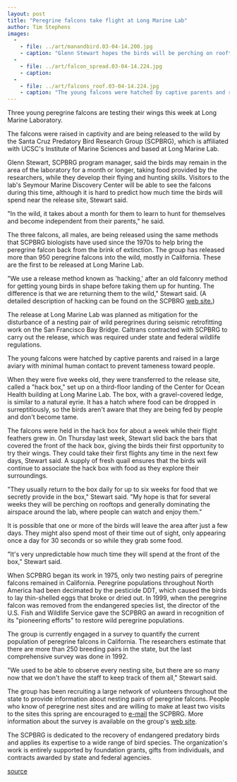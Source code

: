```yaml
---
layout: post
title: "Peregrine falcons take flight at Long Marine Lab"
author: Tim Stephens
images:
  -
    - file: ../art/manandbird.03-04-14.200.jpg
    - caption: "Glenn Stewart hopes the birds will be perching on rooftops for several weeks in the area of Long Marine Lab, where people can enjoy watching them. One of the falcons is on its perch outside the high window in the background. Photo: Tim Stephens"
  -
    - file: ../art/falcon_spread.03-04-14.224.jpg
    - caption: 
  -
    - file: ../art/falcons_roof.03-04-14.224.jpg
    - caption: "The young falcons were hatched by captive parents and raised in a large aviary with minimal human contact to prevent tameness toward people. Photos: Howard 'Boots' McGhee"
---
```


Three young peregrine falcons are testing their wings this week at Long Marine Laboratory.

The falcons were raised in captivity and are being released to the wild by the Santa Cruz Predatory Bird Research Group (SCPBRG), which is affiliated with UCSC's Institute of Marine Sciences and based at Long Marine Lab.  

Glenn Stewart, SCPBRG program manager, said the birds may remain in the area of the laboratory for a month or longer, taking food provided by the researchers, while they develop their flying and hunting skills. Visitors to the lab's Seymour Marine Discovery Center will be able to see the falcons during this time, although it is hard to predict how much time the birds will spend near the release site, Stewart said.  

"In the wild, it takes about a month for them to learn to hunt for themselves and become independent from their parents," he said.  

The three falcons, all males, are being released using the same methods that SCPBRG biologists have used since the 1970s to help bring the peregrine falcon back from the brink of extinction. The group has released more than 950 peregrine falcons into the wild, mostly in California. These are the first to be released at Long Marine Lab.  

"We use a release method known as 'hacking,' after an old falconry method for getting young birds in shape before taking them up for hunting. The difference is that we are returning them to the wild," Stewart said. (A detailed description of hacking can be found on the SCPBRG [web site.][1])

The release at Long Marine Lab was planned as mitigation for the disturbance of a nesting pair of wild peregrines during seismic retrofitting work on the San Francisco Bay Bridge. Caltrans contracted with SCPBRG to carry out the release, which was required under state and federal wildlife regulations.  

The young falcons were hatched by captive parents and raised in a large aviary with minimal human contact to prevent tameness toward people.

When they were five weeks old, they were transferred to the release site, called a "hack box," set up on a third-floor landing of the Center for Ocean Health building at Long Marine Lab. The box, with a gravel-covered ledge, is similar to a natural eyrie. It has a hatch where food can be dropped in surreptitiously, so the birds aren't aware that they are being fed by people and don't become tame.   

The falcons were held in the hack box for about a week while their flight feathers grew in. On Thursday last week, Stewart slid back the bars that covered the front of the hack box, giving the birds their first opportunity to try their wings. They could take their first flights any time in the next few days, Stewart said. A supply of fresh quail ensures that the birds will continue to associate the hack box with food as they explore their surroundings.  

"They usually return to the box daily for up to six weeks for food that we secretly provide in the box," Stewart said. "My hope is that for several weeks they will be perching on rooftops and generally dominating the airspace around the lab, where people can watch and enjoy them."  

It is possible that one or more of the birds will leave the area after just a few days. They might also spend most of their time out of sight, only appearing once a day for 30 seconds or so while they grab some food.   

"It's very unpredictable how much time they will spend at the front of the box," Stewart said.  

When SCPBRG began its work in 1975, only two nesting pairs of peregrine falcons remained in California. Peregrine populations throughout North America had been decimated by the pesticide DDT, which caused the birds to lay thin-shelled eggs that broke or dried out. In 1999, when the peregrine falcon was removed from the endangered species list, the director of the U.S. Fish and Wildlife Service gave the SCPBRG an award in recognition of its "pioneering efforts" to restore wild peregrine populations.  

The group is currently engaged in a survey to quantify the current population of peregrine falcons in California. The researchers estimate that there are more than 250 breeding pairs in the state, but the last comprehensive survey was done in 1992.   

"We used to be able to observe every nesting site, but there are so many now that we don't have the staff to keep track of them all," Stewart said.  

The group has been recruiting a large network of volunteers throughout the state to provide information about nesting pairs of peregrine falcons. People who know of peregrine nest sites and are willing to make at least two visits to the sites this spring are encouraged to [e-mail][2] the SCPBRG. More information about the survey is available on the group's [web site][3].  

The SCPBRG is dedicated to the recovery of endangered predatory birds and applies its expertise to a wide range of bird species. The organization's work is entirely supported by foundation grants, gifts from individuals, and contracts awarded by state and federal agencies.  

[1]: http://www2.ucsc.edu/scpbrg/hacksite.htm
[2]: mailto:falconet@ucsc.edu
[3]: http://www2.ucsc.edu/scpbrg/peregrine_survey.htm

[source](http://www1.ucsc.edu/currents/02-03/04-14/falcons.html "Permalink to falcons")
